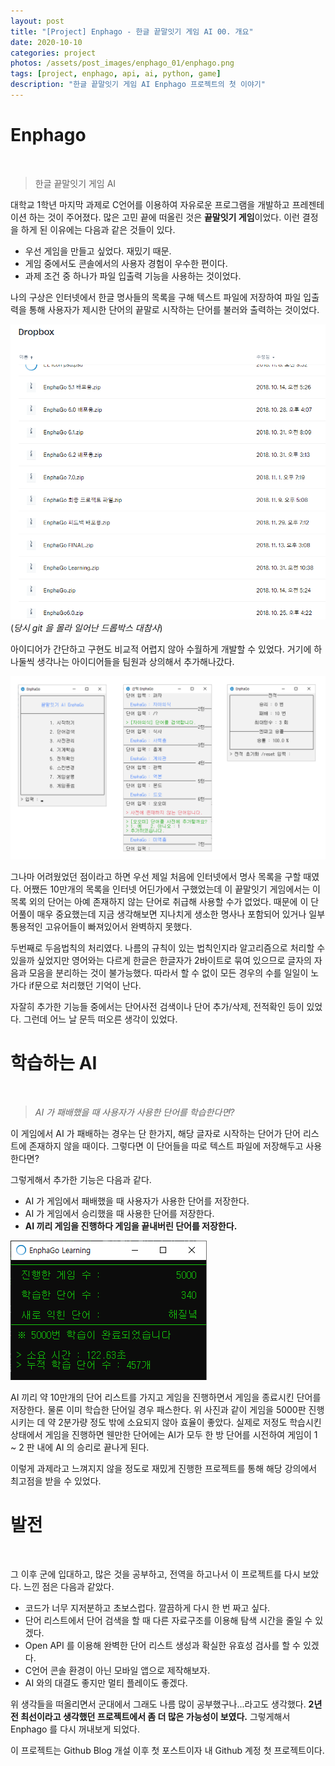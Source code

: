```yaml
---
layout: post
title: "[Project] Enphago - 한글 끝말잇기 게임 AI 00. 개요"
date: 2020-10-10
categories: project
photos: /assets/post_images/enphago_01/enphago.png
tags: [project, enphago, api, ai, python, game]
description: "한글 끝말잇기 게임 AI Enphago 프로젝트의 첫 이야기"
---
```


Enphago
===
<br>

> 한글 끝말잇기 게임 AI

대학교 1학년 마지막 과제로 C언어를 이용하여 자유로운 프로그램을 개발하고 프레젠테이션 하는 것이 주어졌다. 많은 고민 끝에 떠올린 것은 **끝말잇기 게임**이었다. 이런 결정을 하게 된 이유에는 다음과 같은 것들이 있다.

- 우선 게임을 만들고 싶었다. 재밌기 때문.
- 게임 중에서도 콘솔에서의 사용자 경험이 우수한 편이다.
- 과제 조건 중 하나가 파일 입출력 기능을 사용하는 것이었다.

나의 구상은 인터넷에서 한글 명사들의 목록을 구해 텍스트 파일에 저장하여 파일 입출력을 통해 사용자가 제시한 단어의 끝말로 시작하는 단어를 불러와 출력하는 것이었다.

![1](/assets/post_images/enphago_01/1.png)
(*당시 git 을 몰라 일어난 드롭박스 대참사*)

아이디어가 간단하고 구현도 비교적 어렵지 않아 수월하게 개발할 수 있었다. 거기에 하나둘씩 생각나는 아이디어들을 팀원과 상의해서 추가해나갔다.

![2](/assets/post_images/enphago_01/2.png)

그나마 어려웠었던 점이라고 하면 우선 제일 처음에 인터넷에서 명사 목록을 구할 때였다. 어쨌든 10만개의 목록을 인터넷 어딘가에서 구했었는데 이 끝말잇기 게임에서는 이 목록 외의 단어는 아예 존재하지 않는 단어로 취급해 사용할 수가 없었다. 때문에 이 단어풀이 매우 중요했는데 지금 생각해보면 지나치게 생소한 명사나 포함되어 있거나 일부 통용적인 고유어들이 빠져있어서 완벽하지 못했다.

두번째로 두음법칙의 처리였다. 나름의 규칙이 있는 법칙인지라 알고리즘으로 처리할 수 있을까 싶었지만 영어와는 다르게 한글은 한글자가 2바이트로 묶여 있으므로 글자의 자음과 모음을 분리하는 것이 불가능했다. 따라서 할 수 없이 모든 경우의 수를 일일이 노가다 if문으로 처리했던 기억이 난다.

 자잘히 추가한 기능들 중에서는 단어사전 검색이나 단어 추가/삭제, 전적확인 등이 있었다. 그런데 어느 날 문득 떠오른 생각이 있었다.

학습하는 AI
===
<br>

> *AI 가 패배했을 때 사용자가 사용한 단어를 학습한다면?*

 이 게임에서 AI 가 패배하는 경우는 단 한가지, 해당 글자로 시작하는 단어가 단어 리스트에 존재하지 않을 때이다. 그렇다면 이 단어들을 따로 텍스트 파일에 저장해두고 사용한다면?

 그렇게해서 추가한 기능은 다음과 같다.

 - AI 가 게임에서 패배했을 때 사용자가 사용한 단어를 저장한다.
 - AI 가 게임에서 승리했을 때 사용한 단어를 저장한다.
 - **AI 끼리 게임을 진행하다 게임을 끝내버린 단어를 저장한다.**

![3](/assets/post_images/enphago_01/3.png)

AI 끼리 약 10만개의 단어 리스트를 가지고 게임을 진행하면서 게임을 종료시킨 단어를 저장한다. 물론 이미 학습한 단어일 경우 패스한다. 위 사진과 같이 게임을 5000판 진행시키는 데 약 2분가량 정도 밖에 소요되지 않아 효율이 좋았다. 실제로 저정도 학습시킨 상태에서 게임을 진행하면 웬만한 단어에는 AI가 모두 한 방 단어를 시전하여 게임이 1 ~ 2 판 내에 AI 의 승리로 끝나게 된다.

이렇게 과제라고 느껴지지 않을 정도로 재밌게 진행한 프로젝트를 통해 해당 강의에서 최고점을 받을 수 있었다.

발전
===
<br>

그 이후 군에 입대하고, 많은 것을 공부하고, 전역을 하고나서 이 프로젝트를 다시 보았다. 느낀 점은 다음과 같았다.

- 코드가 너무 지저분하고 초보스럽다. 깔끔하게 다시 한 번 짜고 싶다.
- 단어 리스트에서 단어 검색을 할 때 다른 자료구조를 이용해 탐색 시간을 줄일 수 있겠다.
- Open API 를 이용해 완벽한 단어 리스트 생성과 확실한 유효성 검사를 할 수 있겠다.
- C언어 콘솔 환경이 아닌 모바일 앱으로 제작해보자.
- AI 와의 대결도 좋지만 멀티 플레이도 좋겠다.

위 생각들을 떠올리면서 군대에서 그래도 나름 많이 공부했구나...라고도 생각했다. **2년 전 최선이라고 생각했던 프로젝트에서 좀 더 많은 가능성이 보였다.** 그렇게해서 Enphago 를 다시 꺼내보게 되었다.

이 프로젝트는 Github Blog 개설 이후 첫 포스트이자 내 Github 계정 첫 프로젝트이다.